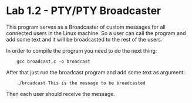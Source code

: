 # Lab 1.2 - PTY/PTY Broadcaster

This program serves as a Broadcaster of custom messages for all connected users in the Linux machine. So a user can call the program and add some text and it will be broadcasted to the rest of the users.

In order to compile the program you need to do the next thing:

		gcc broadcast.c -o broadcast

After that just run the broadcast program and add some text as argument:

		./broadcast This is the message to be broadcasted

Then each user should receive the message.
